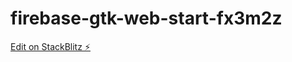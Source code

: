 # firebase-gtk-web-start-fx3m2z

[Edit on StackBlitz ⚡️](https://stackblitz.com/edit/firebase-gtk-web-start-fx3m2z)